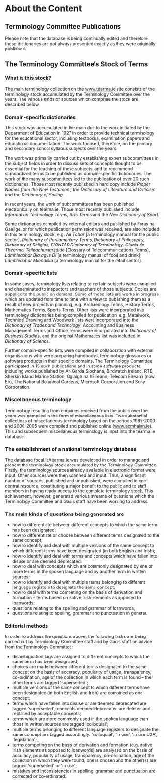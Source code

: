 # About the Content

## Terminology Committee Publications

Please note that the database is being continually edited and therefore these dictionaries are not always presented exactly as they were originally published.

## The Terminology Committee’s Stock of Terms

### What is this stock?

The main terminology collection on the www.téarma.ie site consists of the terminology stock accumulated by the Terminology Committee over the years. The various kinds of sources which comprise the stock are described below.

### Domain-specific dictionaries

This stock was accumulated in the main due to the work initiated by the Department of Education in 1927 in order to provide technical terminology for the educational sector, including textbooks, examination papers and educational documentation. The work focused, therefore, on the primary and secondary school syllabus subjects over the years.

The work was primarily carried out by establishing expert subcommittees in the subject fields in order to discuss sets of concepts thought to be essential for the teaching of these subjects, and to recommend standardized terms to be published as domain-specific dictionaries. The work of the many subcommittees led to the publication of over 20 such dictionaries. Those most recently published in hard copy include *Proper Names from the New Testament, the Dictionary of Literature and Criticism* and the *Dictionary of Sailing*. 

In recent years, the work of subcommittees has been published electronically on téarma.ie. Those most recently published include *Information Technology Terms, Arts Terms* and the *New Dictionary of Sport*. 

Some dictionaries compiled by external editors and published by Foras na Gaeilge, or for which publication permission was received, are also included in this terminology stock, e.g. *An Tobar* [a terminology manual for the public sector], *Dictionary of Parliamentary Terms, Dictionary of Philosophy, Dictionary of Religion, FIONTAR Dictionary of Terminology, Gluais de Théarmaí Teileachumarsáide* [Glossary of Telecommunications Terms], *Lámhleabhar Bia agus Dí* [a terminology manual of food and drink], *Lámhleabhar Miondíola* [a terminology manual for the retail sector].

### Domain-specific lists

In some cases, terminology lists relating to certain subjects were compiled and disseminated to inspectors and teachers of those subjects. Copies are supplied to the public on demand. Some of these lists are works in progress which are updated from time to time with a view to publishing them as a result of new projects in planning, e.g. Archaeology Terms, History Terms, Mathematics Terms, Sports Terms. Other lists were incorporated into terminology dictionaries being compiled for publication, e.g. Metalwork, Technical Drawing and Woodwork lists were incorporated into the *Dictionary of Trades and Technology*, Accounting and Business Management Terms and Office Terms were incorporated into *Dictionary of Business Studies*, and the original Mathematics list was included in *Dictionary of Science*.

Further domain-specific lists were compiled in collaboration with external organisations who were preparing handbooks, terminology glossaries or software products in their specific domains. The Terminology Committee participated in 15 such publications and in some software products, including works published by An Garda Síochána, Birdwatch Ireland, RTÉ, Sherkin Island Marine Station, Óglaigh na hÉireann, Telecom Éireann (now Eir), The National Botanical Gardens, Microsoft Corporation and Sony Corporation.

### Miscellaneous terminology

Terminology resulting from enquiries received from the public over the years was compiled in the form of miscellaneous lists. Two substantial collections of miscellaneous terminology based on the periods 1985-2000 and 2000-2005 were compiled and published online (www.acmhainn.ie). This and subsequent miscellaneous terminology is input into the téarma.ie database.

### The establishment of a national terminology database

The database focal.ie/téarma.ie was developed in order to manage and present the terminology stock accumulated by the Terminology Committee. Firstly, the terminology sources already available in electronic format were input. Other sources were then scanned and input. Thus, a significant number of sources, published and unpublished, were compiled in one central resource, constituting a major benefit to the public and to staff members in having ready access to the complete terminology stock. This achievement, however, generated various streams of questions which the Terminology Committee and Gaois staff have been working to address.

### The main kinds of questions being generated are

- how to differentiate between different concepts to which the same term has been designated;
- how to differentiate or choose between different terms designated to the same concept;
- how to identify and deal with multiple versions of the same concept to which different terms have been designated (in both English and Irish);
- how to identify and deal with terms and concepts which have fallen into disuse or are deemed deprecated;
- how to deal with concepts which are commonly designated by one or more terms in the spoken language and by another term in written sources;
- how to identify and deal with multiple terms belonging to different language registers to designate the same concept;
- how to deal with terms competing on the basis of derivation and formation – terms based on native Irish elements as opposed to loanwords;
- questions relating to the spelling and grammar of loanwords;
- questions relating to spelling, grammar and punctuation in general.

### Editorial methods

In order to address the questions above, the following tasks are being carried out by Terminology Committee staff and by Gaois staff on advice from the Terminology Committee:

- disambiguation tags are assigned to different concepts to which the same term has been designated;
- choices are made between different terms designated to the same concept on the basis of accuracy, popularity of usage, transparency, co-ordination, age of the collection in which each term is found – the other terms are tagged 'superseded';
- multiple versions of the same concept to which different terms have been designated (in both English and Irish) are combined as one concept;
- terms which have fallen into disuse or are deemed deprecated are tagged 'superseded'; concepts deemed deprecated are deleted and replaced by acceptable concepts;
- terms which are more commonly used in the spoken language than those in written sources are tagged 'colloquial';
- multiple terms belonging to different language registers to designate the same concept are tagged accordingly: 'colloquial', 'in use', 'in use USA', 'legislation';
- terms competing on the basis of derivation and formation (e.g. native Irish elements as opposed to loanwords) are analysed on the basis of accuracy, popularity of usage, transparency, co-ordination, age of the collection in which they were found; one is chosen and the other(s) are tagged 'superseded' or 'in use';
- mistakes and inconsistencies in spelling, grammar and punctuation are corrected or co-ordinated.
